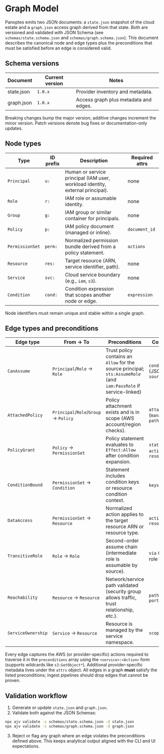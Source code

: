# Graph Model

Panoptes emits two JSON documents: a `state.json` snapshot of the cloud estate and a `graph.json` access graph derived from that state. Both are versioned and validated with JSON Schema (see `schemas/state.schema.json` and `schemas/graph.schema.json`). This document describes the canonical node and edge types plus the preconditions that must be satisfied before an edge is considered valid.

## Schema versions

| Document   | Current version | Notes                                 |
| ---------- | --------------- | ------------------------------------- |
| state.json | `1.0.x`         | Provider inventory and metadata.      |
| graph.json | `1.0.x`         | Access graph plus metadata and edges. |

Breaking changes bump the major version; additive changes increment the minor version. Patch versions denote bug fixes or documentation-only updates.

## Node types

| Type            | ID prefix | Description                                                                   | Required attrs |
| --------------- | --------- | ----------------------------------------------------------------------------- | -------------- |
| `Principal`     | `u:`      | Human or service principal (IAM user, workload identity, external principal). | none           |
| `Role`          | `r:`      | IAM role or assumable identity.                                               | none           |
| `Group`         | `g:`      | IAM group or similar container for principals.                                | none           |
| `Policy`        | `p:`      | IAM policy document (managed or inline).                                      | `document_id`  |
| `PermissionSet` | `perm:`   | Normalized permission bundle derived from a policy statement.                 | `actions`      |
| `Resource`      | `res:`    | Target resource (ARN, service identifier, path).                              | none           |
| `Service`       | `svc:`    | Cloud service boundary (e.g., `iam`, `s3`).                                   | none           |
| `Condition`     | `cond:`   | Condition expression that scopes another node or edge.                        | `expression`   |

Node identifiers must remain unique and stable within a single graph.

## Edge types and preconditions

| Edge type          | From → To                             | Preconditions                                                                                                      | Common attrs                                   |
| ------------------ | ------------------------------------- | ------------------------------------------------------------------------------------------------------------------ | ---------------------------------------------- |
| `CanAssume`        | `Principal`/`Role` → `Role`           | Trust policy contains an `Allow` for the source principal; `sts:AssumeRole` (and `iam:PassRole` if service-linked) | `condition` (JSON), `source_policy_id`         |
| `AttachedPolicy`   | `Principal`/`Role`/`Group` → `Policy` | Policy attachment exists and is in scope (AWS account/region checks).                                              | `attachment_type` (`managed`/`inline`), `path` |
| `PolicyGrant`      | `Policy` → `PermissionSet`            | Policy statement evaluates to `Effect:Allow` after condition expansion.                                            | `statement_sid`, `actions`, `resources`        |
| `ConditionBound`   | `PermissionSet` → `Condition`         | Statement includes condition keys or resource condition context.                                                   | `keys`, `operators`                            |
| `DataAccess`       | `PermissionSet` → `Resource`          | Normalized action applies to the target resource ARN or resource type.                                             | `actions`, `resource_scope`                    |
| `TransitiveRole`   | `Role` → `Role`                       | Second-order assume chain (intermediate role is assumable by source).                                              | `via` (intermediate role IDs), `depth`         |
| `Reachability`     | `Resource` → `Resource`               | Network/service path validated (security group allows traffic, trust relationship, etc.).                          | `path`, `protocol`, `port_range`               |
| `ServiceOwnership` | `Service` → `Resource`                | Resource is managed by the service namespace.                                                                      | `scope`                                        |

Every edge captures the AWS (or provider-specific) actions required to traverse it in the `preconditions` array using the `<service>:<Action>` form (supports wildcards like `s3:GetObject*`). Additional provider-specific metadata lives under the `attrs` object. All edges in a graph **must** satisfy the listed preconditions; ingest pipelines should drop edges that cannot be proven.

## Validation workflow

1. Generate or update `state.json` and `graph.json`.
2. Validate both against the JSON Schemas:

```bash
npx ajv validate -s schemas/state.schema.json -d state.json
npx ajv validate -s schemas/graph.schema.json -d graph.json
```

3. Reject or flag any graph where an edge violates the preconditions defined above. This keeps analytical output aligned with the CLI and UI expectations.
